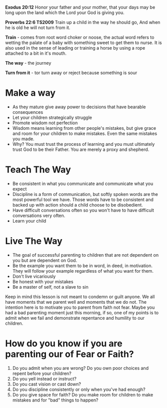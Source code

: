 
**Exodus 20:12**
Honor your father and your mother, that your days may be long upon the land which the Lord your God is giving you.

**Proverbs 22:6 TS2009**
Train up a child in the way he should go, And when he is old he will not turn from it.

**Train** - comes from root word choker or noose, the actual word refers to wetting the palate of a baby with something sweet to get them to nurse. It is also used in the sense of leading or training a horse by using a rope attached to a bit in it's mouth.

**The way** - the journey

**Turn from it** - tor turn away or reject because something is sour

# Make a way

- As they mature give away power to decisions that have bearable consequences
- Let your children strategically struggle
- Promote wisdom not perfection
- Wisdom means learning from other people's mistakes, but give grace and room for your children to make mistakes. Even the same mistakes you made.
- Why? You must trust the process of learning and you must ultimately trust God to be their Father. You are merely a proxy and shepherd.

# Teach The Way

- Be consistent in what you communicate and communicate what you expect
- Discipline is a form of communication, but softly spoken words are the most powerful tool we have. Those words have to be consistent and backed up with action should a child choose to be disobedient.
- Have difficult conversations often so you won't have to have difficult conversations very often.
- Learn your child

# Live The Way

- The goal of successful parenting to children that are not dependent on you but are dependent on God.
- Be the example you want them to be in word, in deed, in motivation. They will follow your example regardless of what you want for them.
- Don't live vicariously
- Be honest with your mistakes
- Be a master of self, not a slave to sin


Keep in mind this lesson is not meant to condemn or guilt anyone. We all have moments that we parent well and moments that we do not. The intention here is to motivate you to parent from faith not fear. Maybe you had a bad parenting moment just this morning, if so, one of my points is to admit when we fail and demonstrate repentance and humility to our children.

# How do you know if you are parenting our of Fear or Faith?

1. Do you admit when you are wrong? Do you own poor choices and repent before your children?
2. Do you yell instead or instruct?
3. Do you cast vision or cast down?
4. Do you discipline consistently or only when you've had enough?
5. Do you give space for faith? Do you make room for children to make mistakes and for "bad" things to happen?